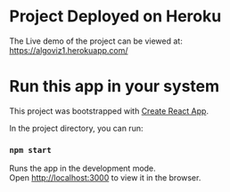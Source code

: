 # Project Deployed on Heroku
The Live demo of the project can be viewed at: https://algoviz1.herokuapp.com/

# Run this app in your system

This project was bootstrapped with [Create React App](https://github.com/facebook/create-react-app).

In the project directory, you can run:

### `npm start`

Runs the app in the development mode.\
Open [http://localhost:3000](http://localhost:3000) to view it in the browser.
